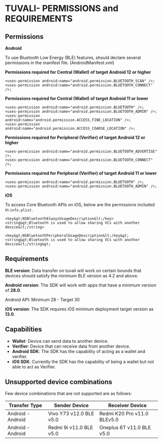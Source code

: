 # TUVALI- PERMISSIONS and REQUIREMENTS

## Permissions

**Android**

To use Bluetooth Low Energy (BLE) features, should declare several permissions in the manifest file. (AndroidManifest.xml)

**Permissions required for Central (Wallet) of target Android 12 or higher**

```
<uses-permission android:name="android.permission.BLUETOOTH_SCAN" />;
<uses-permission android:name="android.permission.BLUETOOTH_CONNECT" />;
```

**Permissions required for Central (Wallet) of target Android 11 or lower**

```
<uses-permission android:name="android.permission.BLUETOOTH" />;
<uses-permission android:name="android.permission.BLUETOOTH_ADMIN" />;
<uses-permission android:name="android.permission.ACCESS_FINE_LOCATION" />;
<uses-permission android:name="android.permission.ACCESS_COARSE_LOCATION" />;
```

**Permissions required for Peripheral (Verifier) of target Android 12 or higher**

```
<uses-permission android:name="android.permission.BLUETOOTH_ADVERTISE" />;
<uses-permission android:name="android.permission.BLUETOOTH_CONNECT" />;
```

**Permissions required for Peripheral (Verifier) of target Android 11 or lower**

```
<uses-permission android:name="android.permission.BLUETOOTH" />;
<uses-permission android:name="android.permission.BLUETOOTH_ADMIN" />;
```

**iOS**

To access Core Bluetooth APIs on iOS, below are the permissions included in `info.plist`.

```
<key&gt;NSBluetoothAlwaysUsageDescription&lt;/key>
<string&gt;Bluetooth is used to allow sharing VCs with another device&lt;/string>

<key&gt;NSBluetoothPeripheralUsageDescription&lt;/key&gt;
<string&gt;Bluetooth is used to allow sharing VCs with another device&lt;/string&gt;
```

## Requirements

**BLE version**:
Data transfer on tuvali will work on certain bounds that devices should satisfy the minimum BLE version as 4.2 and above.

**Android version**:
The SDK will work with apps that have a minimum version of **28.0**.

Android API: Minimum 28 - Target 30

**iOS version**:
The SDK requires iOS minimum deployment target version as **13.0**.

## Capabilities

* **Wallet**: Device can send data to another device.
* **Verifier**: Device that can receive data from another device.
* **Android SDK**: The SDK has the capability of acting as a wallet and verifier.
* **iOS SDK**: Currently the SDK has the capability of being a wallet but not able to act as Verifier.

## Unsupported device combinations 

Few device combinations that are not supported are as follows:

| **Transfer Type**     | **Sender Device**          | **Receiver Device**  |
| ----------------- | ----------------------- | --------------------------- |
| Android - Android | Vivo Y73 v12.0 BLE v5.0 | Redmi K20 Pro v11.0 BLEv5.0 |
| Android - Android | Redmi 9i v11.0 BLE v5.0 | Oneplus 6T v11.0 BLE v5.0   |
